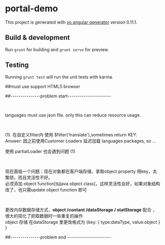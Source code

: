 # portal-demo

This project is generated with [yo angular generator](https://github.com/yeoman/generator-angular)
version 0.11.1.

## Build & development

Run `grunt` for building and `grunt serve` for preview.

## Testing

Running `grunt test` will run the unit tests with karma.

##must use support HTML5 browser

<p>##---------------problem start----------------------</p>
<br/>
<p>languages must use json file. only this can reduce resource usage.</p>
<br/>
<p>(1). 在自定义filter内 使用 $filter('translate'),sometimes return KEY.<br/>
	Answer: 因之前使用Customer Loaders 延迟加载 languages packages, so ...</p>
<p>使用 partialLoader 也会遇到问题 (1)</p>
<br/>
<p>现在面临一个问题：现在对象都在客户端存储，拿取object property 用key，太繁琐，而且灵活性不好。<br/>必须添加 object function[似java object class]，这样灵活性会好，如果对象结构改了，也只需update object function 即可</p>

<br/>
<p>更改内存数据存储方式，<b>object /contant /dataStorage / statStorage</b> 配合 ，很大的简化了抓取数据时一些重复的操作<br/>
object 存储 在dataStorage 里更改格式为 
{key:
  {
  type:dataType,
  value:object
  }
}</p>
<p>##---------------problem end ----------------------</p>